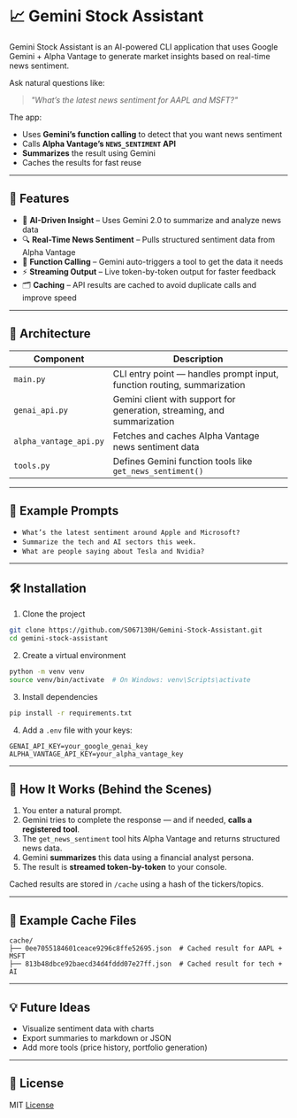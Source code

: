 # 📈 Gemini Stock Assistant

Gemini Stock Assistant is an AI-powered CLI application that uses Google Gemini + Alpha Vantage to generate market insights based on real-time news sentiment.

Ask natural questions like:

> _"What’s the latest news sentiment for AAPL and MSFT?"_

The app:
- Uses **Gemini’s function calling** to detect that you want news sentiment
- Calls **Alpha Vantage’s `NEWS_SENTIMENT` API**
- **Summarizes** the result using Gemini
- Caches the results for fast reuse

---

## 🚀 Features

- 🤖 **AI-Driven Insight** – Uses Gemini 2.0 to summarize and analyze news data
- 🔍 **Real-Time News Sentiment** – Pulls structured sentiment data from Alpha Vantage
- 🧠 **Function Calling** – Gemini auto-triggers a tool to get the data it needs
- ⚡ **Streaming Output** – Live token-by-token output for faster feedback
- 🗂️ **Caching** – API results are cached to avoid duplicate calls and improve speed

---

## 🧱 Architecture

| Component | Description |
|----------|-------------|
| `main.py` | CLI entry point — handles prompt input, function routing, summarization |
| `genai_api.py` | Gemini client with support for generation, streaming, and summarization |
| `alpha_vantage_api.py` | Fetches and caches Alpha Vantage news sentiment data |
| `tools.py` | Defines Gemini function tools like `get_news_sentiment()` |

---

## 🧪 Example Prompts

- `What’s the latest sentiment around Apple and Microsoft?`
- `Summarize the tech and AI sectors this week.`
- `What are people saying about Tesla and Nvidia?`

---

## 🛠️ Installation

1. Clone the project
```bash
git clone https://github.com/S067130H/Gemini-Stock-Assistant.git
cd gemini-stock-assistant
```

2. Create a virtual environment
```bash
python -m venv venv
source venv/bin/activate  # On Windows: venv\Scripts\activate
```

3. Install dependencies
```bash
pip install -r requirements.txt
```

4. Add a `.env` file with your keys:
```
GENAI_API_KEY=your_google_genai_key
ALPHA_VANTAGE_API_KEY=your_alpha_vantage_key
```

---

## 🧠 How It Works (Behind the Scenes)

1. You enter a natural prompt.
2. Gemini tries to complete the response — and if needed, **calls a registered tool**.
3. The `get_news_sentiment` tool hits Alpha Vantage and returns structured news data.
4. Gemini **summarizes** this data using a financial analyst persona.
5. The result is **streamed token-by-token** to your console.

Cached results are stored in `/cache` using a hash of the tickers/topics.

---

## 📁 Example Cache Files

```
cache/
├── 0ee7055184601ceace9296c8ffe52695.json  # Cached result for AAPL + MSFT
├── 813b48dbce92baecd34d4fddd07e27ff.json  # Cached result for tech + AI
```

---

## 💡 Future Ideas

- Visualize sentiment data with charts
- Export summaries to markdown or JSON
- Add more tools (price history, portfolio generation)

---

## 📜 License

MIT [License](LICENSE)
